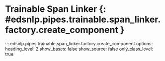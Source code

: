 # Trainable Span Linker {: #edsnlp.pipes.trainable.span_linker.factory.create_component }

::: edsnlp.pipes.trainable.span_linker.factory.create_component
    options:
        heading_level: 2
        show_bases: false
        show_source: false
        only_class_level: true
